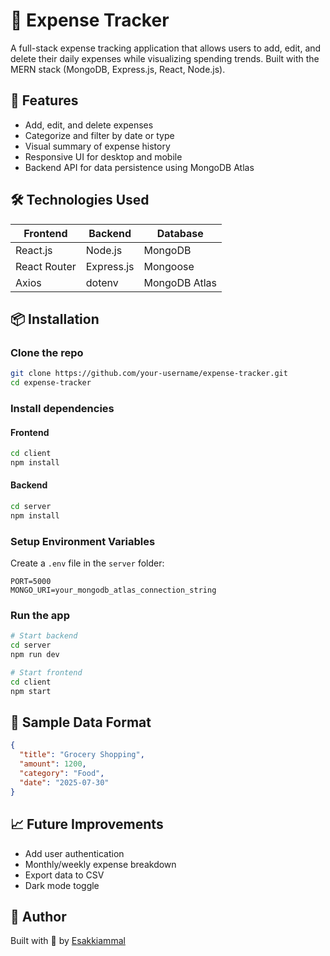 # 💸 Expense Tracker

A full-stack expense tracking application that allows users to add, edit, and delete their daily expenses while visualizing spending trends. Built with the MERN stack (MongoDB, Express.js, React, Node.js).

## 🚀 Features

- Add, edit, and delete expenses
- Categorize and filter by date or type
- Visual summary of expense history
- Responsive UI for desktop and mobile
- Backend API for data persistence using MongoDB Atlas

## 🛠 Technologies Used

| Frontend         | Backend        | Database   |
|------------------|----------------|------------|
| React.js         | Node.js        | MongoDB    |
| React Router     | Express.js     | Mongoose   |
| Axios            | dotenv         | MongoDB Atlas |

## 📦 Installation

### Clone the repo

```bash
git clone https://github.com/your-username/expense-tracker.git
cd expense-tracker
```

### Install dependencies

#### Frontend

```bash
cd client
npm install
```

#### Backend

```bash
cd server
npm install
```

### Setup Environment Variables

Create a `.env` file in the `server` folder:

```env
PORT=5000
MONGO_URI=your_mongodb_atlas_connection_string
```

### Run the app

```bash
# Start backend
cd server
npm run dev

# Start frontend
cd client
npm start
```

## 🧪 Sample Data Format

```json
{
  "title": "Grocery Shopping",
  "amount": 1200,
  "category": "Food",
  "date": "2025-07-30"
}
```

## 📈 Future Improvements

- Add user authentication
- Monthly/weekly expense breakdown
- Export data to CSV
- Dark mode toggle

## 🙌 Author

Built with 💙 by [Esakkiammal](https://github.com/Esakkiammal-G)
